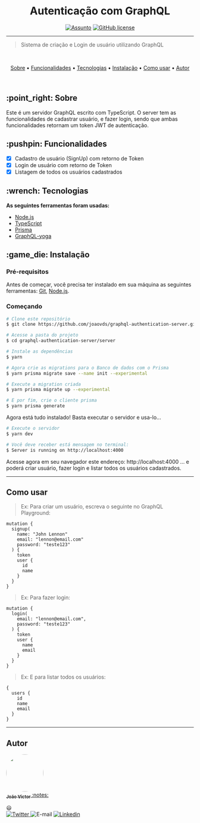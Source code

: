 <h1 align="center">Autenticação com GraphQL</h3>

<div align="center">

[![Assunto](https://img.shields.io/badge/Treino-GraphQL-green)]()
[![GitHub license](https://img.shields.io/github/license/joaovds/graphql-authentication-server?color=blue)](https://github.com/joaovds/graphql-authentication-server/blob/main/LICENSE)

</div>

---

> Sistema de criação e Login de usuário utilizando GraphQL

<br>

<p align="center" style="color: black">
  <a href="#sobre">Sobre</a> •
  <a href="#funcionalidades">Funcionalidades</a> •
  <a href="#tecno">Tecnologias</a> •
  <a href="#instalacao">Instalação</a> •
  <a href="#comoUsar">Como usar</a> •
  <a href="#autor">Autor</a>
</p>

<br>
<h2 id="sobre">:point_right: Sobre</h2>
<p>
  Este é um servidor GraphQL escrito com TypeScript. O server tem as funcionalidades de cadastrar usuário, e fazer login, sendo que ambas funcionalidades retornam um token JWT de autenticação.
</p>

<h2 id="funcionalidades">:pushpin: Funcionalidades</h2>

- [x] Cadastro de usuário (SignUp) com retorno de Token
- [x] Login de usuário com retorno de Token
- [x] Listagem de todos os usuários cadastrados

<h2 id="tecno">:wrench: Tecnologias</h2>

**As seguintes ferramentas foram usadas:**

- [Node.js](https://nodejs.org/en/)
- [TypeScript](https://www.typescriptlang.org/)
- [Prisma](https://www.prisma.io/)
- [GraphQL-yoga](https://github.com/prisma-labs/graphql-yoga)

<h2 id="instalacao">:game_die: Instalação</h2>

### Pré-requisitos

Antes de começar, você precisa ter instalado em sua máquina as seguintes ferramentas:
[Git](https://git-scm.com), [Node.js](https://nodejs.org/en/).

### Começando

```bash
# Clone este repositório
$ git clone https://github.com/joaovds/graphql-authentication-server.git

# Acesse a pasta do projeto
$ cd graphql-authentication-server/server

# Instale as dependências
$ yarn

# Agora crie as migrations para o Banco de dados com o Prisma
$ yarn prisma migrate save --name init --experimental

# Execute a migration criada
$ yarn prisma migrate up --experimental

# E por fim, crie o cliente prisma
$ yarn prisma generate
```

Agora está tudo instalado! Basta executar o servidor e usa-lo...

```bash
# Execute o servidor
$ yarn dev

# Você deve receber está mensagem no terminal:
$ Server is running on http://localhost:4000
```

Acesse agora em seu navegador este endereço: http://localhost:4000 ... e poderá criar usuário, fazer login e listar todos os usuários cadastrados.

---

<h2 id="comoUsar">Como usar</h2>

> Ex: Para criar um usuário, escreva o seguinte no GraphQL Playground:

```
mutation {
  signup(
    name: "John Lennon"
    email: "lennon@email.com"
    password: "teste123"
  ) {
    token
    user {
      id
      name
    }
  }
}
```

> Ex: Para fazer login:

```
mutation {
  login(
    email: "lennon@email.com",
    password: "teste123"
  ) {
    token
    user {
      name
      email
    }
  }
}
```

> Ex: E para listar todos os usuários:

```
{
  users {
    id
    name
    email
  }
}
```

---

<h2 id="autor">Autor</h2>

<a href="https://github.com/joaovds">
  <img style="border-radius: 50%;" src="https://avatars1.githubusercontent.com/u/50719694?s=460&u=bb76946310cdf551631974d9acf4f55306a44db6&v=4" width="100px;" alt=""/><br />
  <sub>
    <b>João Victor</b>
  </sub>
</a>
<a href="https://github.com/joaovds" title="Meu perfil GitHub">:notes:</a>

<br>

:smiley:
<br>
<a href="https://twitter.com/joaovds07">
![Twitter](https://img.shields.io/static/v1?label=Twitter&message=@joaovds07&color=blue&style=flat&logo=twitter)
</a>
![E-mail](https://img.shields.io/static/v1?label=E-mail&message=jv782063@gmail.com&color=red&style=flat&logo=gmail)
<a href="https://www.linkedin.com/in/jo%C3%A3o-victor-da-silva-a85907189/">
![Linkedin](https://img.shields.io/static/v1?label=Linkedin&message=Jo%C3%A3o&color=darkblue&style=flat&logo=linkedin)
</a>
